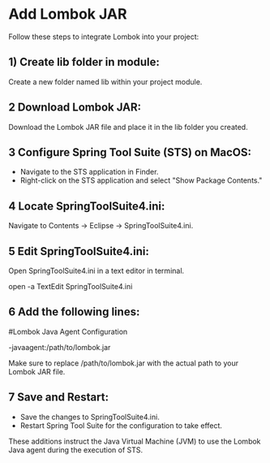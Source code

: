 
# Add Lombok JAR

Follow these steps to integrate Lombok into your project:

## 1) Create lib folder in module:
 Create a new folder named lib within your project module.
 
## 2 Download Lombok JAR:
Download the Lombok JAR file and place it in the lib folder you created.

## 3 Configure Spring Tool Suite (STS) on MacOS:
- Navigate to the STS application in Finder.
- Right-click on the STS application and select "Show Package Contents."

## 4 Locate SpringToolSuite4.ini:
Navigate to Contents -> Eclipse -> SpringToolSuite4.ini.

## 5 Edit SpringToolSuite4.ini:
Open SpringToolSuite4.ini in a text editor in terminal.

open -a TextEdit SpringToolSuite4.ini

## 6 Add the following lines:

 #Lombok Java Agent Configuration
 
-javaagent:/path/to/lombok.jar


Make sure to replace /path/to/lombok.jar with the actual path to your Lombok JAR file.

## 7 Save and Restart:

- Save the changes to SpringToolSuite4.ini.
- Restart Spring Tool Suite for the configuration to take effect.

These additions instruct the Java Virtual Machine (JVM) to use the Lombok Java agent during the execution of STS.





